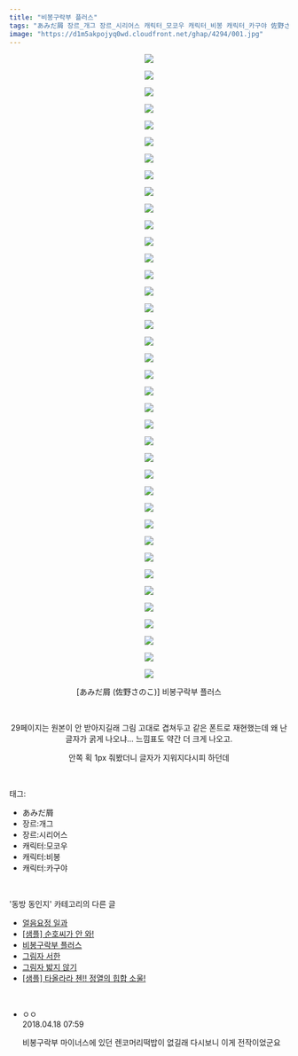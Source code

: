 ```yaml
---
title: "비봉구락부 플러스"
tags: "あみだ屑 장르_개그 장르_시리어스 캐릭터_모코우 캐릭터_비봉 캐릭터_카구야 佐野さのこ 동방_동인지"
image: "https://d1m5akpojyq0wd.cloudfront.net/ghap/4294/001.jpg"
---
```

<div class="article">
<p style="text-align: center; clear: none; float: none;"><img src="{{ site.imgserver6 }}/ghap/4294/001.jpg"/></p>
<p style="text-align: center; clear: none; float: none;"><img src="{{ site.imgserver6 }}/ghap/4294/002.jpg"/></p>
<p style="text-align: center; clear: none; float: none;"><img src="{{ site.imgserver6 }}/ghap/4294/003.jpg"/></p>
<p style="text-align: center; clear: none; float: none;"><img src="{{ site.imgserver6 }}/ghap/4294/004.jpg"/></p>
<p style="text-align: center; clear: none; float: none;"><img src="{{ site.imgserver6 }}/ghap/4294/005.jpg"/></p>
<p style="text-align: center; clear: none; float: none;"><img src="{{ site.imgserver6 }}/ghap/4294/006.jpg"/></p>
<p style="text-align: center; clear: none; float: none;"><img src="{{ site.imgserver6 }}/ghap/4294/007.jpg"/></p>
<p style="text-align: center; clear: none; float: none;"><img src="{{ site.imgserver6 }}/ghap/4294/008.jpg"/></p>
<p style="text-align: center; clear: none; float: none;"><img src="{{ site.imgserver6 }}/ghap/4294/009.jpg"/></p>
<p style="text-align: center; clear: none; float: none;"><img src="{{ site.imgserver6 }}/ghap/4294/010.jpg"/></p>
<p style="text-align: center; clear: none; float: none;"><img src="{{ site.imgserver6 }}/ghap/4294/011.jpg"/></p>
<p style="text-align: center; clear: none; float: none;"><img src="{{ site.imgserver6 }}/ghap/4294/012.jpg"/></p>
<p style="text-align: center; clear: none; float: none;"><img src="{{ site.imgserver6 }}/ghap/4294/013.jpg"/></p>
<p style="text-align: center; clear: none; float: none;"><img src="{{ site.imgserver6 }}/ghap/4294/014.jpg"/></p>
<p style="text-align: center; clear: none; float: none;"><img src="{{ site.imgserver6 }}/ghap/4294/015.jpg"/></p>
<p style="text-align: center; clear: none; float: none;"><img src="{{ site.imgserver6 }}/ghap/4294/016.jpg"/></p>
<p style="text-align: center; clear: none; float: none;"><img src="{{ site.imgserver6 }}/ghap/4294/017.jpg"/></p>
<p style="text-align: center; clear: none; float: none;"><img src="{{ site.imgserver6 }}/ghap/4294/018.jpg"/></p>
<p style="text-align: center; clear: none; float: none;"><img src="{{ site.imgserver6 }}/ghap/4294/019.jpg"/></p>
<p style="text-align: center; clear: none; float: none;"><img src="{{ site.imgserver6 }}/ghap/4294/020.jpg"/></p>
<p style="text-align: center; clear: none; float: none;"><img src="{{ site.imgserver6 }}/ghap/4294/021.jpg"/></p>
<p style="text-align: center; clear: none; float: none;"><img src="{{ site.imgserver6 }}/ghap/4294/022.jpg"/></p>
<p style="text-align: center; clear: none; float: none;"><img src="{{ site.imgserver6 }}/ghap/4294/023.jpg"/></p>
<p style="text-align: center; clear: none; float: none;"><img src="{{ site.imgserver6 }}/ghap/4294/024.jpg"/></p>
<p style="text-align: center; clear: none; float: none;"><img src="{{ site.imgserver6 }}/ghap/4294/025.jpg"/></p>
<p style="text-align: center; clear: none; float: none;"><img src="{{ site.imgserver6 }}/ghap/4294/026.jpg"/></p>
<p style="text-align: center; clear: none; float: none;"><img src="{{ site.imgserver6 }}/ghap/4294/027.jpg"/></p>
<p style="text-align: center; clear: none; float: none;"><img src="{{ site.imgserver6 }}/ghap/4294/028.jpg"/></p>
<p style="text-align: center; clear: none; float: none;"><img src="{{ site.imgserver6 }}/ghap/4294/029.jpg"/></p>
<p style="text-align: center; clear: none; float: none;"><img src="{{ site.imgserver6 }}/ghap/4294/030.jpg"/></p>
<p style="text-align: center; clear: none; float: none;"><img src="{{ site.imgserver6 }}/ghap/4294/031.jpg"/></p>
<p style="text-align: center; clear: none; float: none;"><img src="{{ site.imgserver6 }}/ghap/4294/032.jpg"/></p>
<p style="text-align: center; clear: none; float: none;"><img src="{{ site.imgserver6 }}/ghap/4294/033.jpg"/></p>
<p style="text-align: center; clear: none; float: none;"><img src="{{ site.imgserver6 }}/ghap/4294/034.jpg"/></p>
<p style="text-align: center; clear: none; float: none;"><img src="{{ site.imgserver6 }}/ghap/4294/035.jpg"/></p>
<p style="text-align: center; clear: none; float: none;"><img src="{{ site.imgserver6 }}/ghap/4294/036.jpg"/></p>
<p style="text-align: center; clear: none; float: none;"><img src="{{ site.imgserver6 }}/ghap/4294/037.jpg"/></p>
<p style="text-align: center; clear: none; float: none;"><img src="{{ site.imgserver6 }}/ghap/4294/038.jpg"/></p>
<p style="text-align: center; clear: none; float: none;">[あみだ屑 (佐野さのこ)] 비봉구락부 플러스</p>
<p style="text-align: center; clear: none; float: none;"><br/></p>
<p style="text-align: center; clear: none; float: none;">29페이지는 원본이 안 받아지길래 그림 고대로 겹쳐두고 같은 폰트로 재현했는데 왜 난 글자가 굵게 나오냐... 느낌표도 약간 더 크게 나오고.</p>
<p style="text-align: center; clear: none; float: none;">안쪽 획 1px 줘봤더니 글자가 지워지다시피 하던데</p>
</div><br/>
<div class="tagTrail">
<p>태그: </p>
<ul>
<li>あみだ屑</li>
<li>장르:개그</li>
<li>장르:시리어스</li>
<li>캐릭터:모코우</li>
<li>캐릭터:비봉</li>
<li>캐릭터:카구야</li>
</ul>
</div><br/>
<div class="another">
<p>'동방 동인지' 카테고리의 다른 글</p>
<ul>
<li><a href="/ghap_4302">얼음요정 일과</a></li>
<li><a href="/ghap_4297">[샘플] 순호씨가 안 와!</a></li>
<li><a href="/ghap_4294">비봉구락부 플러스</a></li>
<li><a href="/ghap_4291">그림자 서한</a></li>
<li><a href="/ghap_4288">그림자 밟지 않기</a></li>
<li><a href="/ghap_4287">[샘플] 타올라라 첸!! 정열의 힙합 소울!</a></li>
</ul>
</div><br/>
<div class="cb_module cb_fluid">
<div class="cb_wrt cb_profile">
<div class="comment">
<ul>
<li class="cb_thumb_off" id="comment15240658">
<div class="cb_comment_area">
<div class="cb_info_area">
<div class="cb_section">
<span class="cb_nick_name">ㅇㅇ</span>
</div>
<div class="cb_section">
<span class="cb_date">2018.04.18 07:59 </span>
</div>
</div>
<div class="cb_dsc_comment">
<p class="cb_dsc">
											비봉구락부 마이너스에 있던 렌코머리떡밥이 없길래 다시보니 이게 전작이었군요
										</p>
</div>
</div></li>
</ul>
</div>
</div><!-- commentList close -->
</div><br/>
